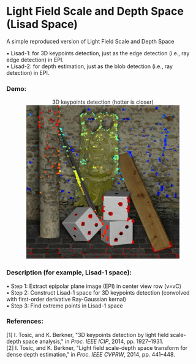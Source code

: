 # Light Field Scale and Depth Space (Lisad Space)
A simple reproduced version of Light Field Scale and Depth Space

&bull; Lisad-1: for 3D keypoints detection, just as the edge detection (i.e., ray edge detection) in EPI.
<br>
&bull; Lisad-2: for depth estimation, just as the blob detection (i.e., ray detection) in EPI.

### Demo:
<center>3D keypoints detection (hotter is closer)<img src=https://github.com/GilbertRC/Light-Field-Scale-and-Depth-Space/blob/main/result_buddha.jpg width="400"></center>

### Description (for example, Lisad-1 space):
&bull; Step 1: Extract epipolar plane image (EPI) in center view row (v=vC)
<br>
&bull; Step 2: Construct Lisad-1 space for 3D keypoints detection (convolved with first-order derivative Ray-Gaussian kernal)
<br>
&bull; Step 3: Find extreme points in Lisad-1 space

### References:
[1] I. Tosic, and K. Berkner, "3D keypoints detection by light field scale-depth space analysis," in *Proc. IEEE ICIP*, 2014, pp. 1927–1931.
<br>
[2] I. Tosic, and K. Berkner, "Light field scale-depth space transform for dense depth estimation," in *Proc. IEEE CVPRW*, 2014, pp. 441–448.
